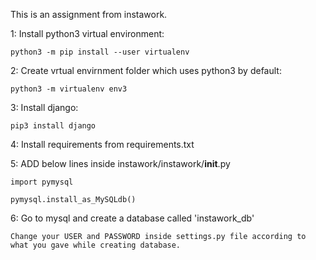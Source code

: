 This is an assignment from instawork.

1: Install python3 virtual environment:

	python3 -m pip install --user virtualenv

2: Create vrtual envirnment folder which uses python3 by default:

	python3 -m virtualenv env3

3: Install django:

	pip3 install django

4: Install requirements from requirements.txt

5: ADD below  lines inside instawork/instawork/__init__.py

	import pymysql

	pymysql.install_as_MySQLdb()

6: Go to mysql and create a database called 'instawork_db'

	Change your USER and PASSWORD inside settings.py file according to what you gave while creating database.



